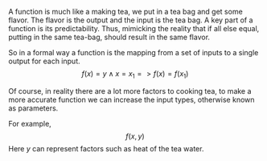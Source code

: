 A function is much like a making tea, we put in a tea bag and get some flavor.
The flavor is the output and the input is the tea bag.
A key part of a function is its predictability.
Thus, mimicking the reality that if all else equal, putting in the same tea-bag, should result in the same flavor.

So in a formal way a function is the mapping from a set of inputs to a single output for each input.
$$
f(x) = y \land x = x_{1} => f(x) = f(x_{1})
$$

Of course, in reality there are a lot more factors to cooking tea, to make a more accurate function we can increase the input types, otherwise known as parameters.

For example,
$$
f(x, y)
$$
Here *y* can represent factors such as heat of the tea water.
